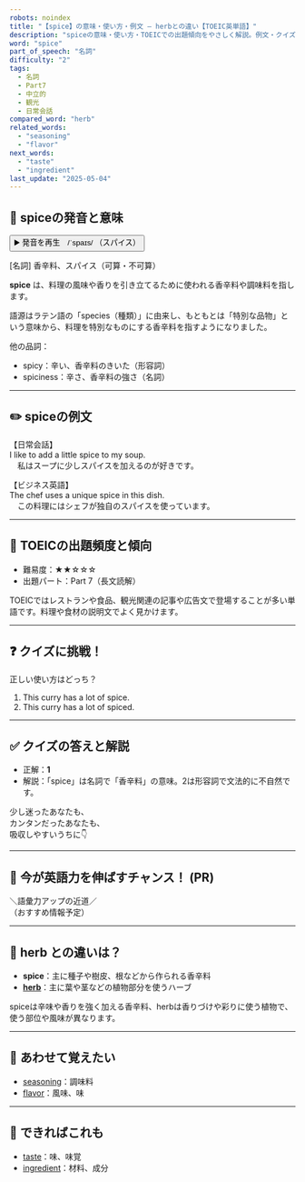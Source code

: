 ```yaml
---
robots: noindex
title: "【spice】の意味・使い方・例文 ― herbとの違い【TOEIC英単語】"
description: "spiceの意味・使い方・TOEICでの出題傾向をやさしく解説。例文・クイズ付きでherbとの違いもわかりやすく学べます。"
word: "spice"
part_of_speech: "名詞"
difficulty: "2"
tags:
  - 名詞
  - Part7
  - 中立的
  - 観光
  - 日常会話
compared_word: "herb"
related_words:
  - "seasoning"
  - "flavor"
next_words:
  - "taste"
  - "ingredient"
last_update: "2025-05-04"
---
```


## 🔰 spiceの発音と意味

<button class="play-audio" onclick="playTTS('spice')">
  <span class="play-audio-main">
    ▶️ 発音を再生　/ˈspaɪs/
  </span>
  <span class="play-audio-sub">
    （スパイス）
  </span>
</button>

[名詞] 香辛料、スパイス（可算・不可算）

**spice** は、料理の風味や香りを引き立てるために使われる香辛料や調味料を指します。

語源はラテン語の「species（種類）」に由来し、もともとは「特別な品物」という意味から、料理を特別なものにする香辛料を指すようになりました。

他の品詞：  
- spicy：辛い、香辛料のきいた（形容詞）
- spiciness：辛さ、香辛料の強さ（名詞）

---

## ✏️ spiceの例文

【日常会話】  
I like to add a little spice to my soup.  
　私はスープに少しスパイスを加えるのが好きです。

【ビジネス英語】  
The chef uses a unique spice in this dish.  
　この料理にはシェフが独自のスパイスを使っています。

---

## 🎯 TOEICの出題頻度と傾向

- 難易度：★★☆☆☆
- 出題パート：Part 7（長文読解）

TOEICではレストランや食品、観光関連の記事や広告文で登場することが多い単語です。料理や食材の説明文でよく見かけます。

---

## ❓ クイズに挑戦！

正しい使い方はどっち？

1. This curry has a lot of spice.  
2. This curry has a lot of spiced.

---

## ✅ クイズの答えと解説

- 正解：**1**
- 解説：「spice」は名詞で「香辛料」の意味。2は形容詞で文法的に不自然です。

少し迷ったあなたも、  
カンタンだったあなたも、  
吸収しやすいうちに👇️

---

## 🚀 今が英語力を伸ばすチャンス！ (PR)

<div class="info-center">
＼語彙力アップの近道／<br>  
（おすすめ情報予定）
</div>

---

## 🤔  herb との違いは？

- **spice**：主に種子や樹皮、根などから作られる香辛料
- **[herb](/word/herb)**：主に葉や茎などの植物部分を使うハーブ

spiceは辛味や香りを強く加える香辛料、herbは香りづけや彩りに使う植物で、使う部位や風味が異なります。

---

## 🧩 あわせて覚えたい

- [seasoning](/word/seasoning)：調味料
- [flavor](/word/flavor)：風味、味

---

## 📖 できればこれも

- [taste](/word/taste)：味、味覚
- [ingredient](/word/ingredient)：材料、成分

<!-- cvid: aid41_bid48 -->
